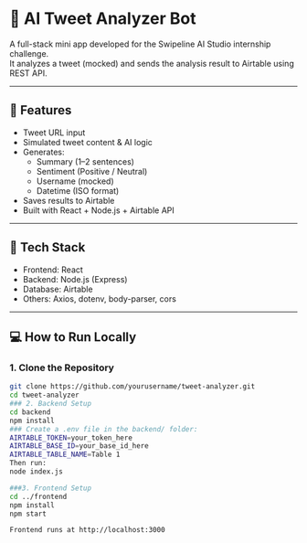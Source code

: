 # 🧠 AI Tweet Analyzer Bot

A full-stack mini app developed for the Swipeline AI Studio internship challenge.  
It analyzes a tweet (mocked) and sends the analysis result to Airtable using REST API.

---

## 🚀 Features

- Tweet URL input
- Simulated tweet content & AI logic
- Generates:
  - Summary (1–2 sentences)
  - Sentiment (Positive / Neutral)
  - Username (mocked)
  - Datetime (ISO format)
- Saves results to Airtable
- Built with React + Node.js + Airtable API

---

## 🧰 Tech Stack

- Frontend: React
- Backend: Node.js (Express)
- Database: Airtable
- Others: Axios, dotenv, body-parser, cors

---

## 💻 How to Run Locally

### 1. Clone the Repository

```bash
git clone https://github.com/yourusername/tweet-analyzer.git
cd tweet-analyzer
### 2. Backend Setup
cd backend
npm install
### Create a .env file in the backend/ folder:
AIRTABLE_TOKEN=your_token_here
AIRTABLE_BASE_ID=your_base_id_here
AIRTABLE_TABLE_NAME=Table 1
Then run:
node index.js

###3. Frontend Setup
cd ../frontend
npm install
npm start

Frontend runs at http://localhost:3000
